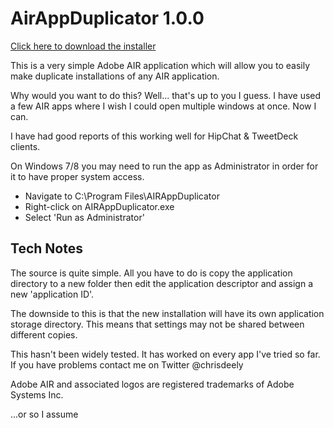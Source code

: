 AirAppDuplicator 1.0.0
======================
[Click here to download the installer](https://github.com/downloads/chrisdeely/AirAppDuplicator/AIRAppDuplicator.air)

This is a very simple Adobe AIR application which will allow you to easily 
make duplicate installations of any AIR application.

Why would you want to do this?  Well... that's up to you I guess. I have 
used a few AIR apps where I wish I could open multiple windows at once. Now 
I can.

I have had good reports of this working well for HipChat & TweetDeck clients.

On Windows 7/8 you may need to run the app as Administrator in order for it to have proper system access.
- Navigate to C:\Program Files\AIRAppDuplicator
- Right-click on AIRAppDuplicator.exe
- Select 'Run as Administrator'

Tech Notes
----------

The source is quite simple.  All you have to do is copy the application 
directory to a new folder then edit the application descriptor and assign a 
new 'application ID'.

The downside to this is that the new installation will have its own 
application storage directory.  This means that settings may not be shared 
between different copies.

This hasn't been widely tested. It has worked on every app I've tried so far.
If you have problems contact me on Twitter @chrisdeely

Adobe AIR and associated logos are registered trademarks of Adobe Systems Inc.

...or so I assume
